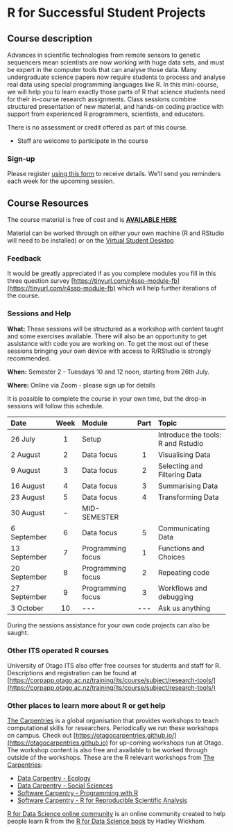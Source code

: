 # R for Successful Student Projects

## Course description

Advances in scientific technologies from remote sensors to genetic sequencers mean scientists are now working with huge data sets, and must be expert in the computer tools that can analyse those data. Many undergraduate science papers now require students to process and analyse real data using special programming languages like R. In this mini-course, we will help you to learn exactly those parts of R that science students need for their in-course research assignments. Class sessions combine structured presentation of new material, and hands-on coding practice with support from experienced R programmers, scientists, and educators.

There is no assessment or credit offered as part of this course.

- Staff are welcome to participate in the course

### Sign-up

Please register [using this form](https://docs.google.com/forms/d/e/1FAIpQLScOCwMa1_pSZPZEJyOZ4Wp8OORPqbd_S_84QPwaHR7urDu2mA/viewform?usp=sf_link) to receive details.
 We'll send you reminders each week for the upcoming session.


## Course Resources

The course material is free of cost and is **[AVAILABLE HERE](https://rtis-training.github.io/2022-s2-r4ssp/index.html)**


<!--
- [Handouts and Exercises](https://drive.google.com/drive/folders/1ttf1s8-vkJNOlHdphfi2zFyMq6gGEvCy?usp=sharing) - licensed under [CC-BY-SA](https://creativecommons.org/licenses/by-sa/4.0/)
- [The R for Data Science online book](https://r4ds.had.co.nz) (main reference text)
- [Tabular data analysis with R and the Tidyverse](https://static-bcrf.biochem.wisc.edu/courses/Tabular-data-analysis-with-R-and-Tidyverse/book/)
-->
Material can be worked through on either your own machine (R and RStudio will need to be installed) or on the [Virtual Student Desktop](https://blogs.otago.ac.nz/studentit/student-desktop/)

### Feedback

It would be greatly appreciated if as you complete modules you fill in this three question survey [https://tinyurl.com/r4ssp-module-fb](https://tinyurl.com/r4ssp-module-fb) which will help further iterations of the course.

### Sessions and Help

**What:** These sessions will be structured as a workshop with content taught and some exercises available. There will also be an opportunity to get assistance with code you are working on. To get the most out of these sessions bringing your own device with access to R/RStudio is strongly recommended.

**When:** Semester 2 - Tuesdays 10 and 12 noon, starting from 26th July.

**Where:** Online via Zoom - please sign up for details

It is possible to complete the course in your own time, but the drop-in sessions will follow this schedule.

Date | Week | Module | Part | Topic 
:--|:-:|:-|:-:|:--
26 July | 1 | Setup | | Introduce the tools: R and Rstudio 
2 August | 2 | Data focus |1 | Visualising Data 
9 August | 3 | Data focus |2 | Selecting and Filtering Data
16 August | 4 | Data focus |3 | Summarising Data 
23 August| 5 | Data focus |4 | Transforming Data 
30 August | - | MID-SEMESTER | |
6 September | 6 | Data focus |5 | Communicating Data
13 September | 7 | Programming focus | 1 | Functions and Choices
20 September | 8 | Programming focus | 2 | Repeating code
27 September | 9 | Programming focus | 3 | Workflows and debugging 
3 October | 10 | --- | --- | Ask us anything

During the sessions assistance for your own code projects can also be saught.



### Other ITS operated R courses

University of Otago ITS also offer free courses for students and staff for R. Descriptions and registration can be found at [https://corpapp.otago.ac.nz/training/its/course/subject/research-tools/](https://corpapp.otago.ac.nz/training/its/course/subject/research-tools/)

### Other places to learn more about R or get help

[The Carpentries](https://carpentries.org) is a global organisation that provides workshops to teach computational skills for researchers. Periodically we run these workshops on campus. Check out [https://otagocarpentries.github.io/](https://otagocarpentries.github.io) for up-coming workshops run at Otago. The workshop content is also free and available to be worked through outside of the workshops. These are the R relevant workshops from [The Carpentries](https://carpentries.org):

- [Data Carpentry - Ecology](https://datacarpentry.org/R-ecology-lesson/)
- [Data Carpentry - Social Sciences](https://datacarpentry.org/r-socialsci/)
- [Software Carpentry - Programming with R](http://swcarpentry.github.io/r-novice-inflammation)
- [Software Carpentry - R for Reproducible Scientific Analysis](http://swcarpentry.github.io/r-novice-gapminder)

[R for Data Science online community](https://www.rfordatasci.com) is an online community created to help people learn R from the [R for Data Science book](https://r4ds.had.co.nz) by Hadley Wickham.
